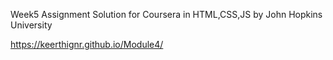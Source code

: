 Week5 Assignment Solution for Coursera in HTML,CSS,JS by John Hopkins University

https://keerthignr.github.io/Module4/
